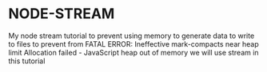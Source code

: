 # NODE-STREAM
My  node stream tutorial
to prevent using memory to generate data to write to files
to prevent from FATAL ERROR: Ineffective mark-compacts near heap limit Allocation failed - JavaScript heap out of memory
we will use stream in this tutorial